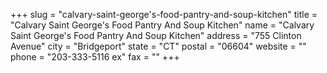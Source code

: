 +++
slug = "calvary-saint-george's-food-pantry-and-soup-kitchen"
title = "Calvary Saint George's Food Pantry And Soup Kitchen"
name = "Calvary Saint George's Food Pantry And Soup Kitchen"
address = "755 Clinton Avenue"
city = "Bridgeport"
state = "CT"
postal = "06604"
website = ""
phone = "203-333-5116 ex"
fax = ""
+++
